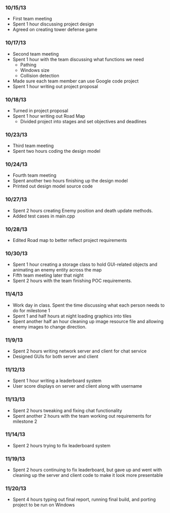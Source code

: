 ### 10/15/13 ###

  * First team meeting
  * Spent 1 hour discussing project design
  * Agreed on creating tower defense game

### 10/17/13 ###

  * Second team meeting
  * Spent 1 hour with the team discussing what functions we need
    * Pathing
    * Windows size
    * Collision detection
  * Made sure each team member can use Google code project
  * Spent 1 hour writing out project proposal

### 10/18/13 ###

  * Turned in project proposal
  * Spent 1 hour writing out Road Map
    * Divided project into stages and set objectives and deadlines

### 10/23/13 ###

  * Third team meeting
  * Spent two hours coding the design model

### 10/24/13 ###

  * Fourth team meeting
  * Spent another two hours finishing up the design model
  * Printed out design model source code

### 10/27/13 ###

  * Spent 2 hours creating Enemy position and death update methods.
  * Added test cases in main.cpp

### 10/28/13 ###

  * Edited Road map to better reflect project requirements

### 10/30/13 ###

  * Spent 1 hour creating a storage class to hold GUI-related objects  and animating an enemy entity across the map
  * Fifth team meeting later that night
  * Spent 2 hours with the team finishing POC requirements.

### 11/4/13 ###

  * Work day in class. Spent the time discussing what each person needs to do for milestone 1
  * Spent 1 and half hours at night loading graphics into tiles
  * Spent another half an hour cleaning up image resource file and allowing enemy images to change direction.

### 11/9/13 ###

  * Spent 2 hours writing network server and client for chat service
  * Designed GUIs for both server and client

### 11/12/13 ###

  * Spent 1 hour writing a leaderboard system
  * User score displays on server and client along with username

### 11/13/13 ###

  * Spent 2 hours tweaking and fixing chat functionality
  * Spent another 2 hours with the team working out requirements for milestone 2

### 11/14/13 ###

  * Spent 2 hours trying to fix leaderboard system

### 11/19/13 ###

  * Spent 2 hours continuing to fix leaderboard, but gave up and went with cleaning up the server and client code to make it look more presentable

### 11/20/13 ###

  * Spent 4 hours typing out final report, running final build, and porting project to be run on Windows